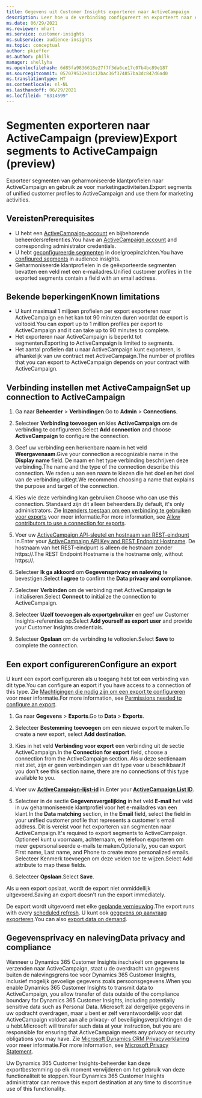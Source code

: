 ```yaml
---
title: Gegevens uit Customer Insights exporteren naar ActiveCampaign
description: Leer hoe u de verbinding configureert en exporteert naar ActiveCampaign.
ms.date: 06/29/2021
ms.reviewer: mhart
ms.service: customer-insights
ms.subservice: audience-insights
ms.topic: conceptual
author: pkieffer
ms.author: philk
manager: shellyha
ms.openlocfilehash: 6d85fa9836618e27f7f3da6ce17c07b4bc89e187
ms.sourcegitcommit: 057079532e31c12bac36f374857ba3dc847d6ad0
ms.translationtype: HT
ms.contentlocale: nl-NL
ms.lasthandoff: 06/29/2021
ms.locfileid: "6314599"
---
```

# <a name="export-segments-to-activecampaign-preview"></a><span data-ttu-id="00287-103">Segmenten exporteren naar ActiveCampaign (preview)</span><span class="sxs-lookup"><span data-stu-id="00287-103">Export segments to ActiveCampaign (preview)</span></span>

<span data-ttu-id="00287-104">Exporteer segmenten van geharmoniseerde klantprofielen naar ActiveCampaign en gebruik ze voor marketingactiviteiten.</span><span class="sxs-lookup"><span data-stu-id="00287-104">Export segments of unified customer profiles to ActiveCampaign and use them for marketing activities.</span></span>

## <a name="prerequisites"></a><span data-ttu-id="00287-105">Vereisten</span><span class="sxs-lookup"><span data-stu-id="00287-105">Prerequisites</span></span>

-   <span data-ttu-id="00287-106">U hebt een [ActiveCampaign-account](https://www.activecampaign.com/) en bijbehorende beheerdersreferenties.</span><span class="sxs-lookup"><span data-stu-id="00287-106">You have an [ActiveCampaign account](https://www.activecampaign.com/) and corresponding administrator credentials.</span></span>
-   <span data-ttu-id="00287-107">U hebt [geconfigureerde segmenten](segments.md) in doelgroepinzichten.</span><span class="sxs-lookup"><span data-stu-id="00287-107">You have [configured segments](segments.md) in audience insights.</span></span>
-   <span data-ttu-id="00287-108">Geharmoniseerde klantprofielen in de geëxporteerde segmenten bevatten een veld met een e-mailadres.</span><span class="sxs-lookup"><span data-stu-id="00287-108">Unified customer profiles in the exported segments contain a field with an email address.</span></span>

## <a name="known-limitations"></a><span data-ttu-id="00287-109">Bekende beperkingen</span><span class="sxs-lookup"><span data-stu-id="00287-109">Known limitations</span></span>

- <span data-ttu-id="00287-110">U kunt maximaal 1 miljoen profielen per export exporteren naar ActiveCampaign en het kan tot 90 minuten duren voordat de export is voltooid.</span><span class="sxs-lookup"><span data-stu-id="00287-110">You can export up to 1 million profiles per export to ActiveCampaign and it can take up to 90 minutes to complete.</span></span>
- <span data-ttu-id="00287-111">Het exporteren naar ActiveCampaign is beperkt tot segmenten.</span><span class="sxs-lookup"><span data-stu-id="00287-111">Exporting to ActiveCampaign is limited to segments.</span></span>
- <span data-ttu-id="00287-112">Het aantal profielen dat u naar ActiveCampaign kunt exporteren, is afhankelijk van uw contract met ActiveCampaign.</span><span class="sxs-lookup"><span data-stu-id="00287-112">The number of profiles that you can export to ActiveCampaign depends on your contract with ActiveCampaign.</span></span>

## <a name="set-up-connection-to-activecampaign"></a><span data-ttu-id="00287-113">Verbinding instellen met ActiveCampaign</span><span class="sxs-lookup"><span data-stu-id="00287-113">Set up connection to ActiveCampaign</span></span>

1. <span data-ttu-id="00287-114">Ga naar **Beheerder** > **Verbindingen**.</span><span class="sxs-lookup"><span data-stu-id="00287-114">Go to **Admin** > **Connections**.</span></span>

1. <span data-ttu-id="00287-115">Selecteer **Verbinding toevoegen** en kies **ActiveCampaign** om de verbinding te configureren.</span><span class="sxs-lookup"><span data-stu-id="00287-115">Select **Add connection** and choose **ActiveCampaign** to configure the connection.</span></span>

1. <span data-ttu-id="00287-116">Geef uw verbinding een herkenbare naam in het veld **Weergavenaam**.</span><span class="sxs-lookup"><span data-stu-id="00287-116">Give your connection a recognizable name in the **Display name** field.</span></span> <span data-ttu-id="00287-117">De naam en het type verbinding beschrijven deze verbinding.</span><span class="sxs-lookup"><span data-stu-id="00287-117">The name and the type of the connection describe this connection.</span></span> <span data-ttu-id="00287-118">We raden u aan een naam te kiezen die het doel en het doel van de verbinding uitlegt.</span><span class="sxs-lookup"><span data-stu-id="00287-118">We recommend choosing a name that explains the purpose and target of the connection.</span></span>

1. <span data-ttu-id="00287-119">Kies wie deze verbinding kan gebruiken.</span><span class="sxs-lookup"><span data-stu-id="00287-119">Choose who can use this connection.</span></span> <span data-ttu-id="00287-120">Standaard zijn dit alleen beheerders.</span><span class="sxs-lookup"><span data-stu-id="00287-120">By default, it's only administrators.</span></span> <span data-ttu-id="00287-121">Zie [Inzenders toestaan om een verbinding te gebruiken voor exports](connections.md#allow-contributors-to-use-a-connection-for-exports) voor meer informatie.</span><span class="sxs-lookup"><span data-stu-id="00287-121">For more information, see [Allow contributors to use a connection for exports](connections.md#allow-contributors-to-use-a-connection-for-exports).</span></span>

1. <span data-ttu-id="00287-122">Voer uw [ActiveCampaign API-sleutel en hostnaam van REST-eindpunt](https://help.activecampaign.com/hc/articles/207317590-Getting-started-with-the-API#how-to-obtain-your-activecampaign-api-url-and-key) in.</span><span class="sxs-lookup"><span data-stu-id="00287-122">Enter your [ActiveCampaign API Key and REST Endpoint Hostname](https://help.activecampaign.com/hc/articles/207317590-Getting-started-with-the-API#how-to-obtain-your-activecampaign-api-url-and-key).</span></span> <span data-ttu-id="00287-123">De hostnaam van het REST-eindpunt is alleen de hostnaam zonder https://.</span><span class="sxs-lookup"><span data-stu-id="00287-123">The REST Endpoint Hostname is the hostname only, without https://.</span></span> 

1. <span data-ttu-id="00287-124">Selecteer **Ik ga akkoord** om **Gegevensprivacy en naleving** te bevestigen.</span><span class="sxs-lookup"><span data-stu-id="00287-124">Select **I agree** to confirm the **Data privacy and compliance**.</span></span>

1. <span data-ttu-id="00287-125">Selecteer **Verbinden** om de verbinding met ActiveCampaign te initialiseren.</span><span class="sxs-lookup"><span data-stu-id="00287-125">Select **Connect** to initialize the connection to ActiveCampaign.</span></span>

1. <span data-ttu-id="00287-126">Selecteer **Uzelf toevoegen als exportgebruiker** en geef uw Customer Insights-referenties op.</span><span class="sxs-lookup"><span data-stu-id="00287-126">Select **Add yourself as export user** and provide your Customer Insights credentials.</span></span>

1. <span data-ttu-id="00287-127">Selecteer **Opslaan** om de verbinding te voltooien.</span><span class="sxs-lookup"><span data-stu-id="00287-127">Select **Save** to complete the connection.</span></span>

## <a name="configure-an-export"></a><span data-ttu-id="00287-128">Een export configureren</span><span class="sxs-lookup"><span data-stu-id="00287-128">Configure an export</span></span>

<span data-ttu-id="00287-129">U kunt een export configureren als u toegang hebt tot een verbinding van dit type.</span><span class="sxs-lookup"><span data-stu-id="00287-129">You can configure an export if you have access to a connection of this type.</span></span> <span data-ttu-id="00287-130">Zie [Machtigingen die nodig zijn om een export te configureren](export-destinations.md#set-up-a-new-export) voor meer informatie.</span><span class="sxs-lookup"><span data-stu-id="00287-130">For more information, see [Permissions needed to configure an export](export-destinations.md#set-up-a-new-export).</span></span>

1. <span data-ttu-id="00287-131">Ga naar **Gegevens** > **Exports**.</span><span class="sxs-lookup"><span data-stu-id="00287-131">Go to **Data** > **Exports**.</span></span>

1. <span data-ttu-id="00287-132">Selecteer **Bestemming toevoegen** om een nieuwe export te maken.</span><span class="sxs-lookup"><span data-stu-id="00287-132">To create a new export, select **Add destination**.</span></span>

1. <span data-ttu-id="00287-133">Kies in het veld **Verbinding voor export** een verbinding uit de sectie ActiveCampaign.</span><span class="sxs-lookup"><span data-stu-id="00287-133">In the **Connection for export** field, choose a connection from the ActiveCampaign section.</span></span> <span data-ttu-id="00287-134">Als u deze sectienaam niet ziet, zijn er geen verbindingen van dit type voor u beschikbaar.</span><span class="sxs-lookup"><span data-stu-id="00287-134">If you don't see this section name, there are no connections of this type available to you.</span></span>

1. <span data-ttu-id="00287-135">Voer uw [**ActiveCampaign-lijst-id**](https://help.activecampaign.com/hc/articles/360000030559-How-to-create-a-list-in-ActiveCampaign) in.</span><span class="sxs-lookup"><span data-stu-id="00287-135">Enter your [**ActiveCampaign List ID**](https://help.activecampaign.com/hc/articles/360000030559-How-to-create-a-list-in-ActiveCampaign).</span></span>    

3. <span data-ttu-id="00287-136">Selecteer in de sectie **Gegevensvergelijking** in het veld **E-mail** het veld in uw geharmoniseerde klantprofiel voor het e-mailadres van een klant.</span><span class="sxs-lookup"><span data-stu-id="00287-136">In the **Data matching** section, in the **Email** field, select the field in your unified customer profile that represents a customer's email address.</span></span> <span data-ttu-id="00287-137">Dit is vereist voor het exporteren van segmenten naar ActiveCampaign.</span><span class="sxs-lookup"><span data-stu-id="00287-137">It's required to export segments to ActiveCampaign.</span></span> <span data-ttu-id="00287-138">Optioneel kunt u voornaam, achternaam, en telefoon exporteren om meer gepersonaliseerde e-mails te maken.</span><span class="sxs-lookup"><span data-stu-id="00287-138">Optionally, you can export First name, Last name, and Phone to create more personalized emails.</span></span> <span data-ttu-id="00287-139">Selecteer Kenmerk toevoegen om deze velden toe te wijzen.</span><span class="sxs-lookup"><span data-stu-id="00287-139">Select Add attribute to map these fields.</span></span>

1. <span data-ttu-id="00287-140">Selecteer **Opslaan**.</span><span class="sxs-lookup"><span data-stu-id="00287-140">Select **Save**.</span></span>

<span data-ttu-id="00287-141">Als u een export opslaat, wordt de export niet onmiddellijk uitgevoerd.</span><span class="sxs-lookup"><span data-stu-id="00287-141">Saving an export doesn't run the export immediately.</span></span>

<span data-ttu-id="00287-142">De export wordt uitgevoerd met elke [geplande vernieuwing](system.md#schedule-tab).</span><span class="sxs-lookup"><span data-stu-id="00287-142">The export runs with every [scheduled refresh](system.md#schedule-tab).</span></span> <span data-ttu-id="00287-143">U kunt ook [gegevens op aanvraag exporteren](export-destinations.md#run-exports-on-demand).</span><span class="sxs-lookup"><span data-stu-id="00287-143">You can also [export data on demand](export-destinations.md#run-exports-on-demand).</span></span> 


## <a name="data-privacy-and-compliance"></a><span data-ttu-id="00287-144">Gegevensprivacy en naleving</span><span class="sxs-lookup"><span data-stu-id="00287-144">Data privacy and compliance</span></span>

<span data-ttu-id="00287-145">Wanneer u Dynamics 365 Customer Insights inschakelt om gegevens te verzenden naar ActiveCampaign, staat u de overdracht van gegevens buiten de nalevingsgrens toe voor Dynamics 365 Customer Insights, inclusief mogelijk gevoelige gegevens zoals persoonsgegevens.</span><span class="sxs-lookup"><span data-stu-id="00287-145">When you enable Dynamics 365 Customer Insights to transmit data to ActiveCampaign, you allow transfer of data outside of the compliance boundary for Dynamics 365 Customer Insights, including potentially sensitive data such as Personal Data.</span></span> <span data-ttu-id="00287-146">Microsoft zal dergelijke gegevens in uw opdracht overdragen, maar u bent er zelf verantwoordelijk voor dat ActiveCampaign voldoet aan alle privacy- of beveiligingsverplichtingen die u hebt.</span><span class="sxs-lookup"><span data-stu-id="00287-146">Microsoft will transfer such data at your instruction, but you are responsible for ensuring that ActiveCampaign meets any privacy or security obligations you may have.</span></span> <span data-ttu-id="00287-147">Zie [Microsoft Dynamics CRM Privacyverklaring](https://go.microsoft.com/fwlink/?linkid=396732) voor meer informatie.</span><span class="sxs-lookup"><span data-stu-id="00287-147">For more information, see [Microsoft Privacy Statement](https://go.microsoft.com/fwlink/?linkid=396732).</span></span>

<span data-ttu-id="00287-148">Uw Dynamics 365 Customer Insights-beheerder kan deze exportbestemming op elk moment verwijderen om het gebruik van deze functionaliteit te stoppen.</span><span class="sxs-lookup"><span data-stu-id="00287-148">Your Dynamics 365 Customer Insights administrator can remove this export destination at any time to discontinue use of this functionality.</span></span>
